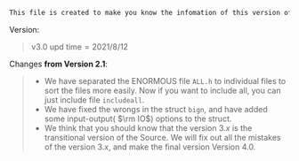 ```markdown
This file is created to make you know the infomation of this version of AOCode Useful CPP Source.
```



Version: 

> $\text{v}3.0\text{ upd time} = 2021/8/12$

Changes **from Version $2.1$**: 

> - We have separated the ENORMOUS file `ALL.h` to individual files to sort the files more easily. Now if you want to include all, you can just include file `includeall`.
> - We have fixed the wrongs in the struct `bign`, and have added some input-output( $\rm IO$​​​) options to the struct.
> - We think that you should know that the version $3.x$ is the transitional version of the Source. We will fix out all the mistakes of the version $3.x$, and make the final version Version $4.0$.

